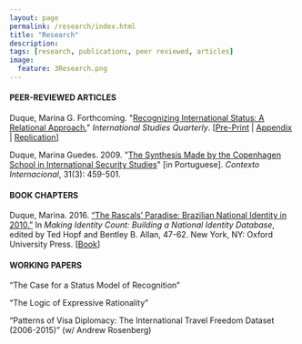 ```yaml
---
layout: page
permalink: /research/index.html
title: "Research"
description:
tags: [research, publications, peer reviewed, articles]
image:
  feature: 3Research.png
---
```


#### PEER-REVIEWED ARTICLES

Duque, Marina G. Forthcoming. "<a href="https://doi.org/10.1093/isq/sqy001" target="_blank">Recognizing International Status: A Relational Approach.</a>" _International Studies Quarterly_. [<a href="https://doi.org/10.1093/isq/sqy001" target="_blank">Pre-Print</a> | <a href="https://doi.org/10.1093/isq/sqy001" target="_blank">Appendix</a> | <a href="https://doi.org/10.7910/DVN/4K7SQC" target="_blank">Replication</a>]

Duque, Marina Guedes. 2009. "<a href="http://www.scielo.br/pdf/cint/v31n3/v31n3a03.pdf" target="_blank">The Synthesis Made by the Copenhagen School in International Security Studies</a>" [in Portuguese]. _Contexto Internacional_, 31(3): 459-501.


#### BOOK CHAPTERS

Duque, Marina. 2016. <a href="http://www.scielo.br/pdf/cint/v31n3/v31n3a03.pdf" target="_blank">“The Rascals’ Paradise: Brazilian National Identity in 2010.”</a> In _Making Identity Count: Building a National Identity Database_, edited by Ted Hopf and Bentley B. Allan, 47-62. New York, NY: Oxford University Press. [<a href="https://www.amazon.com/dp/019025548X/ref=cm_sw_r_tw_dp_U_x_0kJ-AbVP1RXW9" target="_blank">Book</a>]


#### WORKING PAPERS

“The Case for a Status Model of Recognition”

“The Logic of Expressive Rationality”

“Patterns of Visa Diplomacy: The International Travel Freedom Dataset (2006-2015)” (w/ Andrew Rosenberg)
